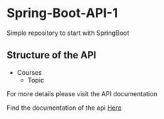 # Spring-Boot-API-1

Simple repository to start with SpringBoot

## Structure of the API
- Courses
  - Topic

For more details please visit the API documentation 

Find the documentation of the api [Here](https://www.postman.com/collections/d5a466255bd272fd663b)
